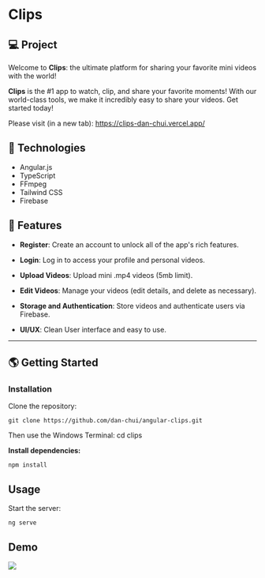 # Clips

## 💻 Project
Welcome to **Clips**: the ultimate platform for sharing your favorite mini videos with the world!

**Clips** is the #1 app to watch, clip, and share your favorite moments! With our world-class tools, we make it incredibly easy to share your videos. Get started today!

Please visit (in a new tab): https://clips-dan-chui.vercel.app/

## 🚀 Technologies

- Angular.js
- TypeScript
- FFmpeg
- Tailwind CSS
- Firebase

## 💫 Features

- **Register**: Create an account to unlock all of the app's rich features.

- **Login**: Log in to access your profile and personal videos.

- **Upload Videos**: Upload mini .mp4 videos (5mb limit).

- **Edit Videos**: Manage your videos (edit details, and delete as necessary).

- **Storage and Authentication**: Store videos and authenticate users via Firebase.

- **UI/UX**: Clean User interface and easy to use.

---

## 🌎 Getting Started

### Installation

Clone the repository:

```
git clone https://github.com/dan-chui/angular-clips.git
```

Then use the Windows Terminal: cd clips

**Install dependencies:**

```
npm install
```

## Usage

Start the server:

```
ng serve
```
## Demo

![](/src/assets/screenshot.png)
